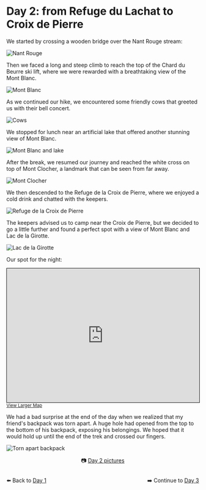 # Day 2: from Refuge du Lachat to Croix de Pierre

We started by crossing a wooden bridge over the Nant Rouge stream:

![Nant Rouge](<photos/media/large/Day 2/20230903_093650.jpg>)

Then we faced a long and steep climb to reach the top of the Chard du Beurre ski lift, where we were rewarded with a breathtaking view of the Mont Blanc. 

![Mont Blanc](<photos/media/large/Day 2/20230903_110037.jpg>)

As we continued our hike, we encountered some friendly cows that greeted us with their bell concert. 

![Cows](<photos/media/large/Day 2/20230903_112913.jpg>)

We stopped for lunch near an artificial lake that offered another stunning view of Mont Blanc. 

![Mont Blanc and lake](<photos/media/large/Day 2/20230903_115616.jpg>)

After the break, we resumed our journey and reached the white cross on top of Mont Clocher, a landmark that can be seen from far away. 

![Mont Clocher](<photos/media/large/Day 2/20230903_143312.jpg>)

We then descended to the Refuge de la Croix de Pierre, where we enjoyed a cold drink and chatted with the keepers. 

![Refuge de la Croix de Pierre](<photos/media/large/Day 2/20230903_152929.jpg>)

The keepers advised us to camp near the Croix de Pierre, but we decided to go a little further and found a perfect spot with a view of Mont Blanc and Lac de la Girotte.

![Lac de la Girotte](<photos/media/large/Day 2/20230903_191109.jpg>)

Our spot for the night:

<iframe width="100%" height="350" src="https://www.openstreetmap.org/export/embed.html?bbox=6.587119102478028%2C45.7810526257139%2C6.658787727355958%2C45.80798244671757&amp;layer=cyclosm&amp;marker=45.79451916288983%2C6.622953414916992" style="border: 1px solid black"></iframe>
<small><a href="https://www.openstreetmap.org/?mlat=45.7945&amp;mlon=6.6230#map=15/45.7945/6.6230&amp;layers=P">View Larger Map</a></small>

We had a bad surprise at the end of the day when we realized that my friend's backpack was torn apart. A huge hole had opened from the top to the bottom of his backpack, exposing his belongings. We hoped that it would hold up until the end of the trek and crossed our fingers.

![Torn apart backpack](<photos/media/large/Day 2/20230903_184700.jpg>)

<div markdown="1" style="text-align: center;">

📷️ [Day 2 pictures](photos/Day-2.html)

</div>

<div markdown="1" style="float: left;">

⬅️ Back to [Day 1](day1.md)

</div>

<div markdown="1" style="float: right;">

➡️ Continue to [Day 3](day3.md)

</div>